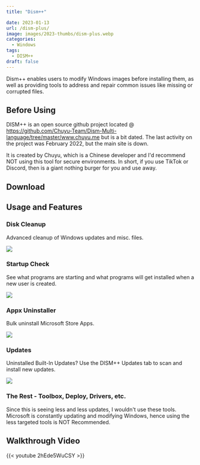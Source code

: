 ```yaml
---
title: "Dism++"

date: 2023-01-13
url: /dism-plus/
image: images/2023-thumbs/dism-plus.webp
categories:
  - Windows
tags:
  - DISM++
draft: false
---
```

Dism++ enables users to modify Windows images before installing them, as well as providing tools to address and repair common issues like missing or corrupted files.
<!--more-->

## Before Using

DISM++ is an open source github project located @ <https://github.com/Chuyu-Team/Dism-Multi-language/tree/master/www.chuyu.me> but is a bit dated. The last activity on the project was February 2022, but the main site is down. 

It is created by Chuyu, which is a Chinese developer and I'd recommend NOT using this tool for secure environments. In short, if you use TikTok or Discord, then is a giant nothing burger for you and use away.

## Download

## Usage and Features

### Disk Cleanup

Advanced cleanup of Windows updates and misc. files.

![](/images/2023/dism-plus/cleanup.webp)

### Startup Check

See what programs are starting and what programs will get installed when a new user is created.

![](/images/2023/dism-plus/startup.webp)

### Appx Uninstaller

Bulk uninstall Microsoft Store Apps.

![](/images/2023/dism-plus/appx.webp)

### Updates

Uninstalled Built-In Updates? Use the DISM++ Updates tab to scan and install new updates.

![](/images/2023/dism-plus/updates.webp)

### The Rest - Toolbox, Deploy, Drivers, etc.

Since this is seeing less and less updates, I wouldn't use these tools. Microsoft is constantly updating and modifying Windows, hence using the less targeted tools is NOT Recommended.

## Walkthrough Video

{{< youtube 2hEde5WuCSY >}}
